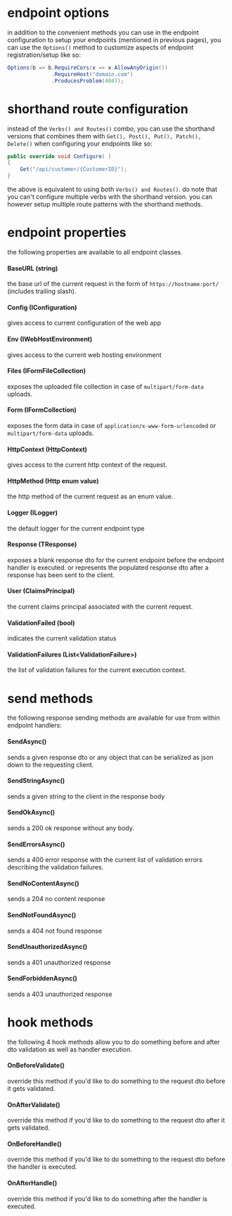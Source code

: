 # endpoint options
in addition to the convenient methods you can use in the endpoint configuration to setup your endpoints (mentioned in previous pages), you can use the `Options()` method to customize aspects of endpoint registration/setup like so:
```csharp
Options(b => b.RequireCors(x => x.AllowAnyOrigin())
              .RequireHost("domain.com")
              .ProducesProblem(404));
```

# shorthand route configuration

instead of the `Verbs() and Routes()` combo, you can use the shorthand versions that combines them with `Get(), Post(), Put(), Patch(), Delete()` when configuring your endpoints like so:
```csharp
public override void Configure( )
{
    Get("/api/customer/{CustomerID}");
}
```
the above is equivalent to using both `Verbs() and Routes()`. do note that you can't configure multiple verbs with the shorthand version. you can however setup multiple route patterns with the shorthand methods.

# endpoint properties
the following properties are available to all endpoint classes.

#### BaseURL (string)
the base url of the current request in the form of `https://hostname:port/` (includes trailing slash).

#### Config (IConfiguration)
gives access to current configuration of the web app

#### Env (IWebHostEnvironment)
gives access to the current web hosting environment

#### Files (IFormFileCollection)
exposes the uploaded file collection in case of `multipart/form-data` uploads.

#### Form (IFormCollection)
exposes the form data in case of `application/x-www-form-urlencoded` or `multipart/form-data` uploads.

#### HttpContext (HttpContext)
gives access to the current http context of the request.

#### HttpMethod (Http enum value)
the http method of the current request as an enum value.

#### Logger (ILogger)
the default logger for the current endpoint type

#### Response (TResponse)
exposes a blank response dto for the current endpoint before the endpoint handler is executed. or represents the populated response dto after a response has been sent to the client.

#### User (ClaimsPrincipal)
the current claims principal associated with the current request.

#### ValidationFailed (bool)
indicates the current validation status

#### ValidationFailures (List\<ValidationFailure\>)
the list of validation failures for the current execution context.

# send methods
the following response sending methods are available for use from within endpoint handlers:

#### SendAsync()
sends a given response dto or any object that can be serialized as json down to the requesting client.

#### SendStringAsync()
sends a given string to the client in the response body

#### SendOkAsync()
sends a 200 ok response without any body.

#### SendErrorsAsync()
sends a 400 error response with the current list of validation errors describing the validation failures.

#### SendNoContentAsync()
sends a 204 no content response

#### SendNotFoundAsync()
sends a 404 not found response

#### SendUnauthorizedAsync()
sends a 401 unauthorized response

#### SendForbiddenAsync()
sends a 403 unauthorized response

# hook methods
the following 4 hook methods allow you to do something before and after dto validation as well as handler execution.

#### OnBeforeValidate()
override this method if you'd like to do something to the request dto before it gets validated.

#### OnAfterValidate()
override this method if you'd like to do something to the request dto after it gets validated.

#### OnBeforeHandle()
override this method if you'd like to do something to the request dto before the handler is executed.

#### OnAfterHandle()
override this method if you'd like to do something after the handler is executed.